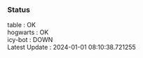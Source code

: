 ### Status


table : OK  
hogwarts : OK  
icy-bot : DOWN  
Latest Update : 2024-01-01 08:10:38.721255
